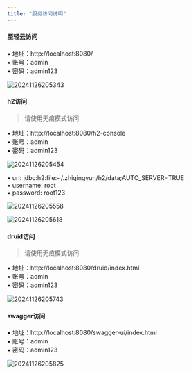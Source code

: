 ```yaml
---
title: "服务访问说明"
---
```


#### 至轻云访问

▪ 地址：http://localhost:8080/ <br/>
▪ 账号：admin <br/>
▪ 密码：admin123

![20241126205343](https://img.isxcode.com/picgo/20241126205343.png)

#### h2访问

> 请使用无痕模式访问

▪ 地址：http://localhost:8080/h2-console <br/>
▪ 账号：admin <br/>
▪ 密码：admin123 <br/>

![20241126205454](https://img.isxcode.com/picgo/20241126205454.png)

▪ url: jdbc:h2:file:~/.zhiqingyun/h2/data;AUTO_SERVER=TRUE <br/>
▪ username: root <br/>
▪ password: root123

![20241126205558](https://img.isxcode.com/picgo/20241126205558.png)

![20241126205618](https://img.isxcode.com/picgo/20241126205618.png)


#### druid访问

> 请使用无痕模式访问

▪ 地址：http://localhost:8080/druid/index.html <br/>
▪ 账号：admin <br/>
▪ 密码：admin123 <br/>

![20241126205743](https://img.isxcode.com/picgo/20241126205743.png)

#### swagger访问

▪ 地址：http://localhost:8080/swagger-ui/index.html <br/>
▪ 账号：admin <br/>
▪ 密码：admin123 <br/>

![20241126205825](https://img.isxcode.com/picgo/20241126205825.png)
